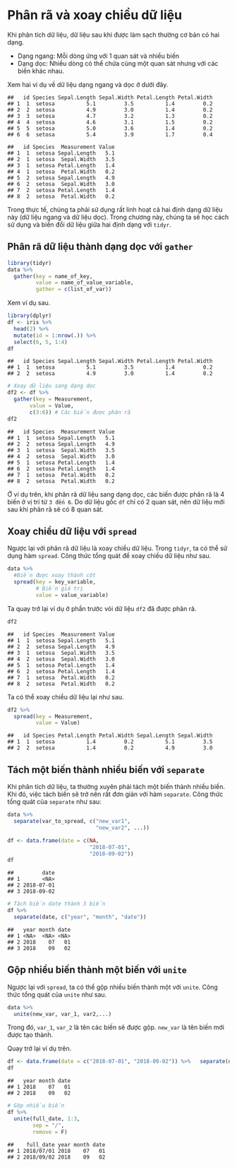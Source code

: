 # Phân rã và xoay chiều dữ liệu




Khi phân tích dữ liệu, dữ liệu sau khi được làm sạch thường cơ bản có hai dạng.

- Dạng ngang: Mỗi dòng ứng với 1 quan sát và nhiều biến
- Dạng dọc: Nhiều dòng có thể chứa cùng một quan sát nhưng với các biến khác nhau.

Xem hai ví dụ về dữ liệu dạng ngang và dọc ở dưới đây.


```
##   id Species Sepal.Length Sepal.Width Petal.Length Petal.Width
## 1  1  setosa          5.1         3.5          1.4         0.2
## 2  2  setosa          4.9         3.0          1.4         0.2
## 3  3  setosa          4.7         3.2          1.3         0.2
## 4  4  setosa          4.6         3.1          1.5         0.2
## 5  5  setosa          5.0         3.6          1.4         0.2
## 6  6  setosa          5.4         3.9          1.7         0.4
```


```
##   id Species  Measurement Value
## 1  1  setosa Sepal.Length   5.1
## 2  1  setosa  Sepal.Width   3.5
## 3  1  setosa Petal.Length   1.4
## 4  1  setosa  Petal.Width   0.2
## 5  2  setosa Sepal.Length   4.9
## 6  2  setosa  Sepal.Width   3.0
## 7  2  setosa Petal.Length   1.4
## 8  2  setosa  Petal.Width   0.2
```

Trong thực tế, chúng ta phải sử dụng rất linh hoạt cả hai định dạng dữ liệu này (dữ liệu ngang và dữ liệu dọc). Trong chương này, chúng ta sẽ học cách sử dụng và biến đổi dữ liệu giữa hai định dạng với `tidyr`.

## Phân rã dữ liệu thành dạng dọc với `gather`


```r
library(tidyr)
data %>% 
  gather(key = name_of_key,
         value = name_of_value_variable,
         gather = c(list_of_var))
```

Xem ví dụ sau.


```r
library(dplyr)
df <- iris %>% 
  head(2) %>% 
  mutate(id = 1:nrow(.)) %>% 
  select(6, 5, 1:4) 
df  
```

```
##   id Species Sepal.Length Sepal.Width Petal.Length Petal.Width
## 1  1  setosa          5.1         3.5          1.4         0.2
## 2  2  setosa          4.9         3.0          1.4         0.2
```

```r
# Xoay dữ liệu sang dạng dọc
df2 <- df %>% 
  gather(key = Measurement, 
       value = Value, 
       c(3:6)) # Các biến được phân rã
df2
```

```
##   id Species  Measurement Value
## 1  1  setosa Sepal.Length   5.1
## 2  2  setosa Sepal.Length   4.9
## 3  1  setosa  Sepal.Width   3.5
## 4  2  setosa  Sepal.Width   3.0
## 5  1  setosa Petal.Length   1.4
## 6  2  setosa Petal.Length   1.4
## 7  1  setosa  Petal.Width   0.2
## 8  2  setosa  Petal.Width   0.2
```

Ở ví dụ trên, khi phân rã dữ liệu sang dạng dọc, các biến được phân rã là 4 biến ở vị trí từ `3 đến 6`. Do dữ liệu gốc `df` chỉ có 2 quan sát, nên dữ liệu mới sau khi phân rã sẽ có 8 quan sát.

## Xoay chiều dữ liệu với `spread`

Ngược lại với phân rã dữ liệu là xoay chiều dữ liệu. Trong `tidyr`, ta có thể sử dụng hàm `spread`. Công thức tổng quát để xoay chiều dữ liệu như sau.


```r
data %>% 
  #Biến được xoay thành cột
  spread(key = key_variable, 
         # Biến giá trị
         value = value_variable) 
```


Ta quay trở lại ví dụ ở phần trước vói dữ liệu `df2` đã được phân rã.


```r
df2
```

```
##   id Species  Measurement Value
## 1  1  setosa Sepal.Length   5.1
## 2  2  setosa Sepal.Length   4.9
## 3  1  setosa  Sepal.Width   3.5
## 4  2  setosa  Sepal.Width   3.0
## 5  1  setosa Petal.Length   1.4
## 6  2  setosa Petal.Length   1.4
## 7  1  setosa  Petal.Width   0.2
## 8  2  setosa  Petal.Width   0.2
```

Ta có thể xoay chiều dữ liệu lại như sau.


```r
df2 %>% 
  spread(key = Measurement, 
         value = Value)
```

```
##   id Species Petal.Length Petal.Width Sepal.Length Sepal.Width
## 1  1  setosa          1.4         0.2          5.1         3.5
## 2  2  setosa          1.4         0.2          4.9         3.0
```

## Tách một biến thành nhiều biến với `separate`

Khi phân tích dữ liệu, ta thường xuyên phải tách một biến thành nhiều biến. Khi đó, việc tách biến sẽ trở nên rất đơn giản với hàm `separate`. Công thức tổng quát của `separate` như sau:


```r
data %>% 
  separate(var_to_spread, c("new_var1", 
                            "new_var2", ...))
```


```r
df <- data.frame(date = c(NA, 
                          "2018-07-01", 
                          "2018-09-02"))
df
```

```
##         date
## 1       <NA>
## 2 2018-07-01
## 3 2018-09-02
```

```r
# Tách biến date thành 3 biến
df %>% 
  separate(date, c("year", "month", "date"))
```

```
##   year month date
## 1 <NA>  <NA> <NA>
## 2 2018    07   01
## 3 2018    09   02
```

## Gộp nhiều biến thành một biến với `unite`

Ngược lại với `spread`, ta có thể gộp nhiều biến thành một với `unite`. Công thức tổng quát của `unite` như sau.


```r
data %>% 
  unite(new_var, var_1, var2,...)
```

Trong đó, `var_1`, `var_2` là tên các biến sẽ được gộp. `new_var` là tên biến mới được tạo thành.

Quay trở lại ví dụ trên.


```r
df <- data.frame(date = c("2018-07-01", "2018-09-02")) %>%   separate(date, c("year", "month", "date"))
df
```

```
##   year month date
## 1 2018    07   01
## 2 2018    09   02
```

```r
# Gộp nhiều biến
df %>% 
  unite(full_date, 1:3, 
        sep = "/",
        remove = F)
```

```
##    full_date year month date
## 1 2018/07/01 2018    07   01
## 2 2018/09/02 2018    09   02
```



